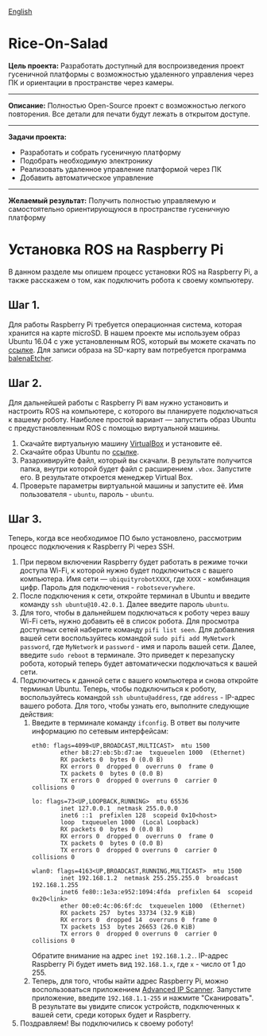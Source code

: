 [English](README_EN.md)
# Rice-On-Salad
**Цель проекта:**
Разработать доступный для воспроизведения проект гусеничной платформы с возможностью удаленного управления через ПК и ориентации в пространстве через камеры.
****
**Описание:**
Полностью Open-Source проект с возможностью легкого повторения. Все детали для печати будут лежать в открытом доступе.
****
**Задачи проекта:**
- Разработать и собрать гусеничную платформу
- Подобрать необходимую электронику
- Реализовать удаленное управление платформой через ПК
- Добавить автоматическое управление
****
**Желаемый результат:**
Получить полностью управляемую и самостоятельно ориентирующуюся в пространстве гусеничную платформу

# Установка ROS на Raspberry Pi
В данном разделе мы опишем процесс установки ROS на Raspberry Pi, а также расскажем о том, как подключить робота к своему компьютеру.

## Шаг 1.
Для работы Raspberry Pi требуется операционная система, которая хранится на карте microSD. В нашем проекте мы используем образ Ubuntu 16.04 с уже установленным ROS, который вы можете скачать по [ссылке](https://downloads.ubiquityrobotics.com/pi.html). Для записи образа на SD-карту вам потребуется программа [balenaEtcher](https://www.balena.io/etcher/).

## Шаг 2.
Для дальнейшей работы с Raspberry Pi вам нужно установить и настроить ROS на компьютере, с которого вы планируете подключаться к вашему роботу. Наиболее простой вариант — запустить образ Ubuntu с предустановленным ROS с помощью виртуальной машины.
1. Скачайте виртуальную машину [VirtualBox](https://www.virtualbox.org/wiki/Downloads) и установите её.
2. Скачайте образ Ubuntu по [ссылке](https://downloads.ubiquityrobotics.com/vm.html).
3. Разархивируйте файл, который вы скачали. В результате получится папка, внутри которой будет файл с расширением `.vbox`. Запустите его. В результате откроется менеджер Virtual Box.
4. Проверьте параметры виртуальной машины и запустите её. Имя пользователя - `ubuntu`, пароль - `ubuntu`.

## Шаг 3.
Теперь, когда все необходимое ПО было установлено, рассмотрим процесс подключения к Raspberry Pi через SSH.
1. При первом включении Raspberry будет работать в режиме точки доступа Wi-Fi, к которой нужно будет подключиться с вашего компьютера. Имя сети — `ubiquityrobotXXXX`, где `XXXX` - комбинация цифр. Пароль для подключения - `robotseverywhere`.
2. После подключения к сети, откройте терминал в Ubuntu и введите команду `ssh ubuntu@10.42.0.1`. Далее введите пароль `ubuntu`.
3. Для того, чтобы в дальнейшем подключаться к роботу через вашу Wi-Fi сеть, нужно добавить её в список робота. Для просмотра доступных сетей наберите команду `pifi list seen`. Для добавления вашей сети воспользуйтесь командой `sudo pifi add MyNetwork password`, где `MyNetwork` и `password` - имя и пароль вашей сети. Далее, введите `sudo reboot` в терминале. Это приведет к перезапуску робота, который теперь будет автоматически подключаться к вашей сети.
4. Подключитесь к данной сети с вашего компьютера и снова откройте терминал Ubuntu. Теперь, чтобы подключиться к роботу, воспользуйтесь командой `ssh ubuntu@address`, где `address` - IP-адрес вашего робота. Для того, чтобы узнать его, выполните следующие действия:
    1. Введите в терминале команду `ifconfig`. В ответ вы получите информацию по сетевым интерфейсам:
         ```
         eth0: flags=4099<UP,BROADCAST,MULTICAST>  mtu 1500
                 ether b8:27:eb:5b:d7:ae  txqueuelen 1000  (Ethernet)
                 RX packets 0  bytes 0 (0.0 B)
                 RX errors 0  dropped 0  overruns 0  frame 0
                 TX packets 0  bytes 0 (0.0 B)
                 TX errors 0  dropped 0 overruns 0  carrier 0  collisions 0
 
         lo: flags=73<UP,LOOPBACK,RUNNING>  mtu 65536
                 inet 127.0.0.1  netmask 255.0.0.0
                 inet6 ::1  prefixlen 128  scopeid 0x10<host>
                 loop  txqueuelen 1000  (Local Loopback)
                 RX packets 0  bytes 0 (0.0 B)
                 RX errors 0  dropped 0  overruns 0  frame 0
                 TX packets 0  bytes 0 (0.0 B)
                 TX errors 0  dropped 0 overruns 0  carrier 0  collisions 0
 
         wlan0: flags=4163<UP,BROADCAST,RUNNING,MULTICAST>  mtu 1500
                 inet 192.168.1.2  netmask 255.255.255.0  broadcast 192.168.1.255
                 inet6 fe80::1e3a:e952:1094:4fda  prefixlen 64  scopeid 0x20<link>
                 ether 00:e0:4c:06:6f:dc  txqueuelen 1000  (Ethernet)
                 RX packets 257  bytes 33734 (32.9 KiB)
                 RX errors 0  dropped 14  overruns 0  frame 0
                 TX packets 153  bytes 26653 (26.0 KiB)
                 TX errors 0  dropped 0 overruns 0  carrier 0  collisions 0
         ```           
       Обратите внимание на адрес `inet 192.168.1.2.`. IP-адрес Raspberry Pi будет иметь вид `192.168.1.x`, где `x` - число от 1 до 255.
    2. Теперь, для того, чтобы найти адрес Raspberry Pi, можно воспользоваться приложением [Advanced IP Scanner](https://www.advanced-ip-scanner.com). Запустите приложение, введите `192.168.1.1-255` и нажмите "Сканировать". В результате вы увидите список устройств, подключенных к вашей сети, среди которых будет и Raspberry.
5. Поздравляем! Вы подключились к своему роботу!